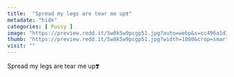 ```yaml
---
title:  "Spread my legs are tear me up❣️"
metadate: "hide"
categories: [ Pussy ]
image: "https://preview.redd.it/5w8k5w9pcgp51.jpg?auto=webp&s=cc496a1d33ff6a86d27da236e0cc09486a1119f7"
thumb: "https://preview.redd.it/5w8k5w9pcgp51.jpg?width=1080&crop=smart&auto=webp&s=9930fac1b33655b75543e007e425c824bfe84b98"
visit: ""
---
```

Spread my legs are tear me up❣️
